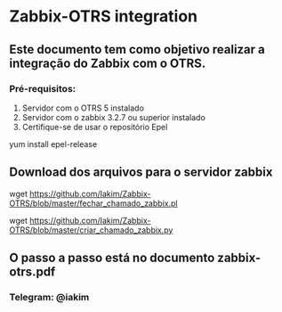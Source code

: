 # Zabbix-OTRS integration

## Este documento tem como objetivo realizar a integração do Zabbix com o OTRS.

### Pré-requisitos:

1. Servidor com o OTRS 5 instalado
2. Servidor com o zabbix 3.2.7 ou superior instalado
3. Certifique-se de usar o repositório Epel

yum install epel-release

## Download dos arquivos para o servidor zabbix

wget https://github.com/Iakim/Zabbix-OTRS/blob/master/fechar_chamado_zabbix.pl

wget https://github.com/Iakim/Zabbix-OTRS/blob/master/criar_chamado_zabbix.py

## O passo a passo está no documento zabbix-otrs.pdf

### Telegram: @iakim

